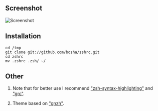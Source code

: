 ## Screenshot ##

![Screenshot](https://github.com/bosha/zshrc/raw/master/screenshot.png)

## Installation ##

    cd /tmp
    git clone git://github.com/bosha/zshrc.git
    cd zshrc
    mv .zshrc .zsh/ ~/

## Other ##

1. Note that for better use I recommend ["zsh-syntax-highlighting"](https://github.com/zsh-users/zsh-syntax-highlighting) and ["grc"](http://packages.ubuntu.com/quantal/grc).

2. Theme based on ["gnzh"](https://github.com/robbyrussell/oh-my-zsh/blob/master/themes/gnzh.zsh-theme).
